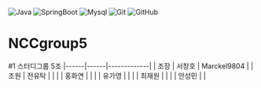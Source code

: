 ![Java](https://img.shields.io/badge/java-007396?style=for-the-badge&logo=OpenJDK&logoColor=white)
![SpringBoot](https://img.shields.io/badge/springboot-6DB33F?style=for-the-badge&logo=springboot&logoColor=white)
![Mysql](https://img.shields.io/badge/mysql-4479A1?style=for-the-badge&logo=mysql&logoColor=white)
![Git](https://img.shields.io/badge/git-%23F05033.svg?style=for-the-badge&logo=git&logoColor=white)
![GitHub](https://img.shields.io/badge/github-%23121011.svg?style=for-the-badge&logo=github&logoColor=white)
# NCCgroup5
#1 스터디그룹 5조
|------|------|-------------|
| 조장 | 서창호 | Marckel9804 |
| 조원 | 전유탁 |             |
|      | 홍화연 |             |
|      | 유가영 |             |
|      | 최재원 |             |
|      | 안성민 |             |
       

